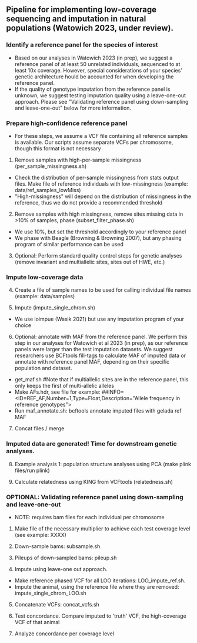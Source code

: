 ## Pipeline for implementing low-coverage sequencing and imputation in natural populations (Watowich 2023, under review). 


### Identify a reference panel for the species of interest
* Based on our analyses in Watowich 2023 (in prep), we suggest a reference panel of at least 50 unrelated individuals, sequenced to at least 10x coverage. However, special considerations of your species' genetic architecture hould be accounted for when developing the reference panel.
* If the quality of genotype imputation from the reference panel is unknown, we suggest testing imputation quality using a leave-one-out approach. Please see "Validating reference panel using down-sampling and leave-one-out" below for more information. 


### Prepare high-confidence reference panel
* For these steps, we assume a VCF file containing all reference samples is available. Our scripts assume separate VCFs per chromosome, though this format is not necessary

1. Remove samples with high-per-sample missingness (per_sample_missingness.sh)
* Check the distribution of per-sample missingness from stats output files. Make file of reference individuals with low-missingness (example: data/ref_samples_lowMiss)
* "High-missingness" will depend on the distribution of missingness in the reference, thus we do not provide a recommended threshold

2. Remove samples with high missingness, remove sites missing data in >10% of samples, phase (subset_filter_phase.sh)
* We use 10%, but set the threshold accordingly to your reference panel
* We phase with Beagle (Browning & Browning 2007), but any phasing program of similar performance can be used

3. Optional: Perform standard quality control steps for genetic analyses (remove invariant and multiallelic sites, sites out of HWE, etc.)


### Impute low-coverage data
4. Create a file of sample names to be used for calling individual file names (example: data/samples)

5. Impute (impute_single_chrom.sh)
* We use loimpue (Wasik 2021) but use any imputation program of your choice

6. Optional: annotate with MAF from the reference panel. We perform this step in our analyses for Watowich et al 2023 (in prep), as our reference panels were larger than the test imputation datasets. We suggest researchers use BCFtools fill-tags to calculate MAF of imputed data or annotate with reference panel MAF, depending on their specific population and dataset. 
* get_maf.sh #Note that if multiallelic sites are in the reference panel, this only keeps the first of multi-allelic alleles
* Make AFs.hdr, see file for example: ##INFO=<ID=REF_AF,Number=1,Type=Float,Description="Allele frequency in reference genotypes">
* Run maf_annotate.sh: bcftools annotate imputed files with gelada ref MAF 

7. Concat files / merge 

### Imputed data are generated! Time for downstream genetic analyses. 
8. Example analysis 1: population structure analyses using PCA (make plink files/run plink)

9. Calculate relatedness using KING from VCFtools (relatedness.sh)

### OPTIONAL: Validating reference panel using down-sampling and leave-one-out
* NOTE: requires bam files for each individual per chromosome

1. Make file of the necessary multiplier to achieve each test coverage level (see example: XXXX)

2. Down-sample bams: subsample.sh

3. Pileups of down-sampled bams: pileup.sh

4. Impute using leave-one out approach.
* Make reference phased VCF for all LOO iterations: LOO_impute_ref.sh.
* Impute the animal, using the reference file where they are removed: impute_single_chrom_LOO.sh

5. Concatenate VCFs: concat_vcfs.sh

6. Test concordance. Compare imputed to 'truth' VCF, the high-coverage VCF of that animal

7. Analyze concordance per coverage level 
